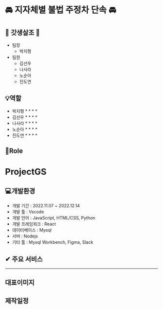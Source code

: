 🚘 지자체별 불법 주정차 단속 🚘
==================================================

🚗 갓생살조 🚗
---------------------------------------------------
  * 팀장
    * 박지형
  * 팀원
    * 김선우
    * 나사라
    * 노순아
    * 진도연
    
💡역할
---------------------------------------------------
  * 박지형
    * 
    * 
    * 
    * 
  * 김선우
    * 
    * 
    * 
    * 
  * 나사라
    *
    * 
    * 
    * 
  * 노순아
    * 
    * 
    * 
    * 
  * 진도연
    * 
    * 
    * 
    * 

📕Role
----------------------------------------------


ProjectGS
===========================================
💻개발환경
-------------------------------------------
* 개발 기간 : 2022.11.07 ~ 2022.12.14
* 개발 툴 : Vscode
* 개발 언어 : JavaScript, HTML/CSS, Python
* 개발 프레임워크 : React
* 데이터베이스 : Mysql
* 서버 : Nodejs
* 기타 툴 : Mysql Workbench, Figma, Slack

✔ 주요 서비스
--------------------------------------------

---------------------------------------------------
## 대표이미지


## 제작일정

